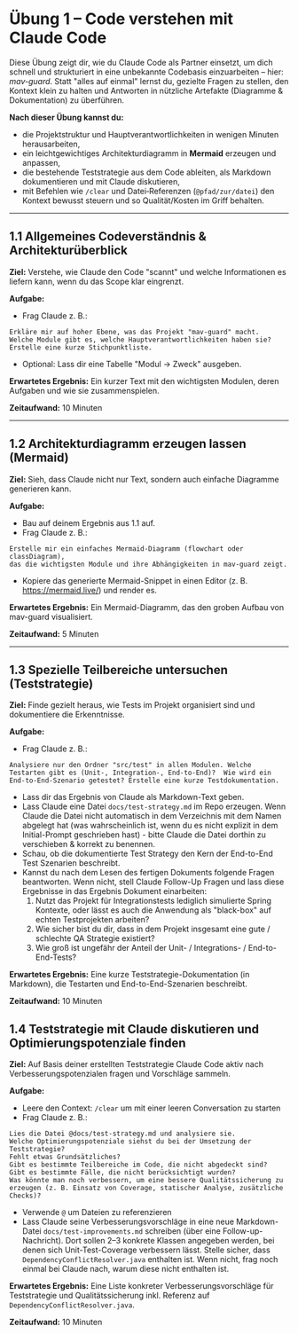 # Übung 1 – Code verstehen mit Claude Code

Diese Übung zeigt dir, wie du Claude Code als Partner einsetzt, um dich schnell und strukturiert in eine unbekannte Codebasis einzuarbeiten – hier: *mav-guard*. Statt "alles auf einmal" lernst du, gezielte Fragen zu stellen, den Kontext klein zu halten und Antworten in nützliche Artefakte (Diagramme & Dokumentation) zu überführen.

**Nach dieser Übung kannst du:**
- die Projektstruktur und Hauptverantwortlichkeiten in wenigen Minuten herausarbeiten,
- ein leichtgewichtiges Architekturdiagramm in **Mermaid** erzeugen und anpassen,
- die bestehende Teststrategie aus dem Code ableiten, als Markdown dokumentieren und mit Claude diskutieren,
- mit Befehlen wie `/clear` und Datei‑Referenzen (`@pfad/zur/datei`) den Kontext bewusst steuern und so Qualität/Kosten im Griff behalten.

---

## 1.1 Allgemeines Codeverständnis & Architekturüberblick

**Ziel:** Verstehe, wie Claude den Code "scannt" und welche Informationen es liefern kann,
wenn du das Scope klar eingrenzt.

**Aufgabe:**
- Frag Claude z. B.:

```text  
Erkläre mir auf hoher Ebene, was das Projekt "mav-guard" macht.  
Welche Module gibt es, welche Hauptverantwortlichkeiten haben sie?  
Erstelle eine kurze Stichpunktliste.  
```

- Optional: Lass dir eine Tabelle "Modul → Zweck" ausgeben.

**Erwartetes Ergebnis:** Ein kurzer Text mit den wichtigsten Modulen, deren Aufgaben und wie sie zusammenspielen.

**Zeitaufwand:** 10 Minuten

---

## 1.2 Architekturdiagramm erzeugen lassen (Mermaid)

**Ziel:** Sieh, dass Claude nicht nur Text, sondern auch einfache Diagramme generieren kann.

**Aufgabe:**
- Bau auf deinem Ergebnis aus 1.1 auf.
- Frag Claude z. B.:

```text  
Erstelle mir ein einfaches Mermaid-Diagramm (flowchart oder classDiagram),  
das die wichtigsten Module und ihre Abhängigkeiten in mav-guard zeigt.  
```

- Kopiere das generierte Mermaid-Snippet in einen Editor (z. B. https://mermaid.live/) und render es.

**Erwartetes Ergebnis:** Ein Mermaid-Diagramm, das den groben Aufbau von mav-guard visualisiert.

**Zeitaufwand:** 5 Minuten

---

## 1.3 Spezielle Teilbereiche untersuchen (Teststrategie)

**Ziel:** Finde gezielt heraus, wie Tests im Projekt organisiert sind und dokumentiere die Erkenntnisse.

**Aufgabe:**
- Frag Claude z. B.:

```text  
Analysiere nur den Ordner "src/test" in allen Modulen. Welche Testarten gibt es (Unit-, Integration-, End-to-End)?  Wie wird ein End-to-End-Szenario getestet? Erstelle eine kurze Testdokumentation.  
```

- Lass dir das Ergebnis von Claude als Markdown-Text geben.
- Lass Claude eine Datei `docs/test-strategy.md` im Repo erzeugen. Wenn Claude die Datei nicht automatisch in dem Verzeichnis mit dem Namen abgelegt hat (was wahrscheinlich ist, wenn du es nicht explizit in dem Initial-Prompt geschrieben hast) - bitte Claude die Datei dorthin zu verschieben & korrekt zu benennen.
- Schau, ob die dokumentierte Test Strategy den Kern der End-to-End Test Szenarien beschreibt.
- Kannst du nach dem Lesen des fertigen Dokuments folgende Fragen beantworten. Wenn nicht, stell Claude Follow-Up Fragen und lass diese Ergebnisse in das Ergebnis Dokument einarbeiten: 
  1. Nutzt das Projekt für Integrationstests lediglich simulierte Spring Kontexte, oder lässt es auch die Anwendung als "black-box" auf echten Testprojekten arbeiten?
  2. Wie sicher bist du dir, dass in dem Projekt insgesamt eine gute / schlechte QA Strategie existiert?
  3. Wie groß ist ungefähr der Anteil der Unit- / Integrations- / End-to-End-Tests?

**Erwartetes Ergebnis:** Eine kurze Teststrategie-Dokumentation (in Markdown), die Testarten und End-to-End-Szenarien beschreibt.

**Zeitaufwand:** 10 Minuten

## 1.4 Teststrategie mit Claude diskutieren und Optimierungspotenziale finden

**Ziel:** Auf Basis deiner erstellten Teststrategie Claude Code aktiv nach Verbesserungspotenzialen fragen und Vorschläge sammeln.

**Aufgabe:**
- Leere den Context: `/clear` um mit einer leeren Conversation zu starten
- Frag Claude z. B.:

```text
Lies die Datei @docs/test-strategy.md und analysiere sie.  
Welche Optimierungspotenziale siehst du bei der Umsetzung der Teststrategie?  
Fehlt etwas Grundsätzliches?  
Gibt es bestimmte Teilbereiche im Code, die nicht abgedeckt sind?  
Gibt es bestimmte Fälle, die nicht berücksichtigt wurden?  
Was könnte man noch verbessern, um eine bessere Qualitätssicherung zu erzeugen (z. B. Einsatz von Coverage, statischer Analyse, zusätzliche Checks)?  
```

- Verwende `@` um Dateien zu referenzieren
- Lass Claude seine Verbesserungsvorschläge in eine neue Markdown-Datei
  `docs/test-improvements.md` schreiben (über eine Follow-up-Nachricht). Dort sollen 2–3 konkrete Klassen angegeben werden, bei denen sich Unit-Test-Coverage verbessern lässt. Stelle sicher, dass `DependencyConflictResolver.java` enthalten ist. Wenn nicht, frag noch einmal bei Claude nach, warum diese nicht enthalten ist.

**Erwartetes Ergebnis:** Eine Liste konkreter Verbesserungsvorschläge für Teststrategie und Qualitätssicherung inkl. Referenz auf `DependencyConflictResolver.java`.

**Zeitaufwand:** 10 Minuten
